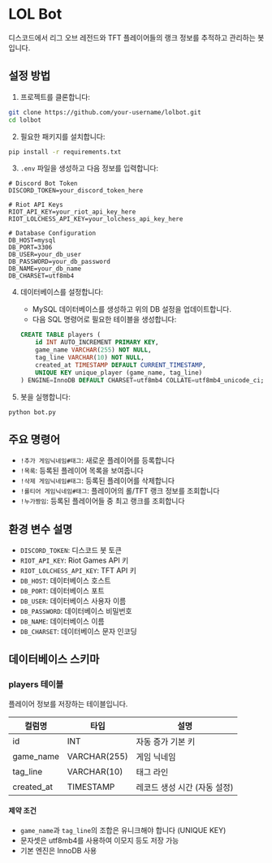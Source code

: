 # LOL Bot

디스코드에서 리그 오브 레전드와 TFT 플레이어들의 랭크 정보를 추적하고 관리하는 봇입니다.

## 설정 방법

1. 프로젝트를 클론합니다:
```bash
git clone https://github.com/your-username/lolbot.git
cd lolbot
```

2. 필요한 패키지를 설치합니다:
```bash
pip install -r requirements.txt
```

3. `.env` 파일을 생성하고 다음 정보를 입력합니다:
```env
# Discord Bot Token
DISCORD_TOKEN=your_discord_token_here

# Riot API Keys
RIOT_API_KEY=your_riot_api_key_here
RIOT_LOLCHESS_API_KEY=your_lolchess_api_key_here

# Database Configuration
DB_HOST=mysql
DB_PORT=3306
DB_USER=your_db_user
DB_PASSWORD=your_db_password
DB_NAME=your_db_name
DB_CHARSET=utf8mb4
```

4. 데이터베이스를 설정합니다:
   - MySQL 데이터베이스를 생성하고 위의 DB 설정을 업데이트합니다.
   - 다음 SQL 명령어로 필요한 테이블을 생성합니다:
   ```sql
   CREATE TABLE players (
       id INT AUTO_INCREMENT PRIMARY KEY,
       game_name VARCHAR(255) NOT NULL,
       tag_line VARCHAR(10) NOT NULL,
       created_at TIMESTAMP DEFAULT CURRENT_TIMESTAMP,
       UNIQUE KEY unique_player (game_name, tag_line)
   ) ENGINE=InnoDB DEFAULT CHARSET=utf8mb4 COLLATE=utf8mb4_unicode_ci;
   ```

5. 봇을 실행합니다:
```bash
python bot.py
```

## 주요 명령어

- `!추가 게임닉네임#태그`: 새로운 플레이어를 등록합니다
- `!목록`: 등록된 플레이어 목록을 보여줍니다
- `!삭제 게임닉네임#태그`: 등록된 플레이어를 삭제합니다
- `!롤티어 게임닉네임#태그`: 플레이어의 롤/TFT 랭크 정보를 조회합니다
- `!누가짱임`: 등록된 플레이어들 중 최고 랭크를 조회합니다

## 환경 변수 설명

- `DISCORD_TOKEN`: 디스코드 봇 토큰
- `RIOT_API_KEY`: Riot Games API 키
- `RIOT_LOLCHESS_API_KEY`: TFT API 키
- `DB_HOST`: 데이터베이스 호스트
- `DB_PORT`: 데이터베이스 포트
- `DB_USER`: 데이터베이스 사용자 이름
- `DB_PASSWORD`: 데이터베이스 비밀번호
- `DB_NAME`: 데이터베이스 이름
- `DB_CHARSET`: 데이터베이스 문자 인코딩

## 데이터베이스 스키마

### players 테이블
플레이어 정보를 저장하는 테이블입니다.

| 컬럼명 | 타입 | 설명 |
|--------|------|------|
| id | INT | 자동 증가 기본 키 |
| game_name | VARCHAR(255) | 게임 닉네임 |
| tag_line | VARCHAR(10) | 태그 라인 |
| created_at | TIMESTAMP | 레코드 생성 시간 (자동 설정) |

#### 제약 조건
- `game_name`과 `tag_line`의 조합은 유니크해야 합니다 (UNIQUE KEY)
- 문자셋은 utf8mb4를 사용하여 이모지 등도 저장 가능
- 기본 엔진은 InnoDB 사용 